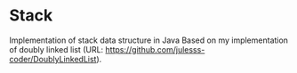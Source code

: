 # Stack
Implementation of stack data structure in Java
Based on my implementation of doubly linked list (URL: https://github.com/julesss-coder/DoublyLinkedList).
